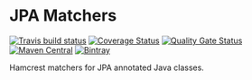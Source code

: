 # JPA Matchers

[![Travis build status](https://travis-ci.org/iteratoruk/iterator-jpa-matchers.svg?branch=master)](https://travis-ci.org/iteratoruk/iterator-jpa-matchers)
[![Coverage Status](https://coveralls.io/repos/github/iteratoruk/iterator-jpa-matchers/badge.svg?branch=master)](https://coveralls.io/github/iteratoruk/iterator-jpa-matchers?branch=master)
[![Quality Gate Status](https://sonarcloud.io/api/project_badges/measure?project=iteratoruk_iterator-jpa-matchers&metric=alert_status)](https://sonarcloud.io/dashboard?id=iteratoruk_iterator-jpa-matchers)
[![Maven Central](https://maven-badges.herokuapp.com/maven-central/uk.co.iterator/iterator-jpa-matchers/badge.svg)](https://maven-badges.herokuapp.com/maven-central/uk.co.iterator/iterator-jpa-matchers)
[![Bintray](https://api.bintray.com/packages/iteratoruk/maven/iterator-jpa-matchers/images/download.svg) ](https://bintray.com/iteratoruk/maven/iterator-jpa-matchers/_latestVersion)

Hamcrest matchers for JPA annotated Java classes.